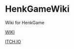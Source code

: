 # HenkGameWiki
Wiki for HenkGame

[WIKI](https://github.com/HenkDev69/HenkGameWiki/wiki)

[ITCH.IO](https://tj1603.itch.io/henk-rpg)
